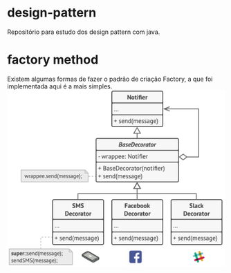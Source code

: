 # design-pattern
Repositório para estudo dos design pattern com java.

# factory method
Existem algumas formas de fazer o padrão de criação Factory, a que foi implementada aqui é a mais simples.
![Alt text](image.png)